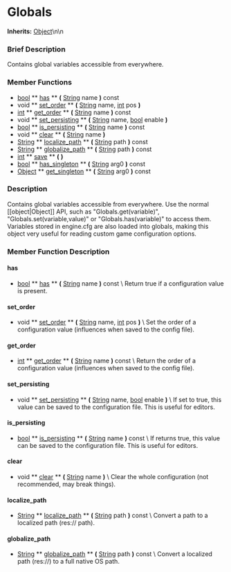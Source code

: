 #  Globals  
**Inherits:** [Object](class_object)\\n\\n
###  Brief Description  
Contains global variables accessible from everywhere.

###  Member Functions 
  * [bool](class_bool)  ** [has](#has) **  **(** [String](class_string) name  **)** const
  * void  ** [set_order](#set_order) **  **(** [String](class_string) name, [int](class_int) pos  **)**
  * [int](class_int)  ** [get_order](#get_order) **  **(** [String](class_string) name  **)** const
  * void  ** [set_persisting](#set_persisting) **  **(** [String](class_string) name, [bool](class_bool) enable  **)**
  * [bool](class_bool)  ** [is_persisting](#is_persisting) **  **(** [String](class_string) name  **)** const
  * void  ** [clear](#clear) **  **(** [String](class_string) name  **)**
  * [String](class_string)  ** [localize_path](#localize_path) **  **(** [String](class_string) path  **)** const
  * [String](class_string)  ** [globalize_path](#globalize_path) **  **(** [String](class_string) path  **)** const
  * [int](class_int)  ** [save](#save) **  **(** **)**
  * [bool](class_bool)  ** [has_singleton](#has_singleton) **  **(** [String](class_string) arg0  **)** const
  * [Object](class_object)  ** [get_singleton](#get_singleton) **  **(** [String](class_string) arg0  **)** const

###  Description  
Contains global variables accessible from everywhere. Use the normal [[object|Object]] API, such as "Globals.get(variable)", "Globals.set(variable,value)" or "Globals.has(variable)" to access them. Variables stored in engine.cfg are also loaded into globals, making this object very useful for reading custom game configuration options.

###  Member Function Description  
#### <a name="has">has</a>
  * [bool](class_bool)  ** [has](#has) **  **(** [String](class_string) name  **)** const
\\
Return true if a configuration value is present.
#### <a name="set_order">set_order</a>
  * void  ** [set_order](#set_order) **  **(** [String](class_string) name, [int](class_int) pos  **)**
\\
Set the order of a configuration value (influences when saved to the config file).
#### <a name="get_order">get_order</a>
  * [int](class_int)  ** [get_order](#get_order) **  **(** [String](class_string) name  **)** const
\\
Return the order of a configuration value (influences when saved to the config file).
#### <a name="set_persisting">set_persisting</a>
  * void  ** [set_persisting](#set_persisting) **  **(** [String](class_string) name, [bool](class_bool) enable  **)**
\\
If set to true, this value can be saved to the configuration file. This is useful for editors.
#### <a name="is_persisting">is_persisting</a>
  * [bool](class_bool)  ** [is_persisting](#is_persisting) **  **(** [String](class_string) name  **)** const
\\
If returns true, this value can be saved to the configuration file. This is useful for editors.
#### <a name="clear">clear</a>
  * void  ** [clear](#clear) **  **(** [String](class_string) name  **)**
\\
Clear the whole configuration (not recommended, may break things).
#### <a name="localize_path">localize_path</a>
  * [String](class_string)  ** [localize_path](#localize_path) **  **(** [String](class_string) path  **)** const
\\
Convert a path to a localized path (res:// path).
#### <a name="globalize_path">globalize_path</a>
  * [String](class_string)  ** [globalize_path](#globalize_path) **  **(** [String](class_string) path  **)** const
\\
Convert a localized path (res://) to a full native OS path.
